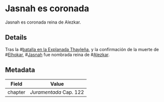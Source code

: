 # Jasnah es coronada
Jasnah es coronada reina de Alezkar.

## Details
Tras la #[batalla en la Explanada Thayleña](events/the-battle-of-thaylen-field), y la confirmación de la muerte de #[Elhokar](characters/elhokar), #[Jasnah](characters/jasnah) fue nombrada reina de #[Alezkar](locations/alethkar).

## Metadata
| Field | Value |
| ----- | ----- |
| chapter | *Juramentada* Cap. 122 |

